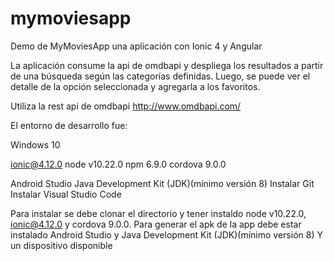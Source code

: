 # mymoviesapp

Demo de MyMoviesApp una aplicación con Ionic 4 y Angular

La aplicación consume la api de omdbapi y despliega los resultados a partir de una búsqueda según las categorías definidas.
Luego, se puede ver el detalle de la opción seleccionada y agregarla a los favoritos.

Utiliza la rest api de omdbapi http://www.omdbapi.com/

El entorno de desarrollo fue:

Windows 10

ionic@4.12.0
node v10.22.0
npm 6.9.0
cordova 9.0.0

Android Studio
Java Development Kit (JDK)(mínimo versión 8)
Instalar Git
Instalar Visual Studio Code

Para instalar se debe clonar el directorio y tener instaldo node v10.22.0, ionic@4.12.0 y cordova 9.0.0.
Para generar el apk de la app debe estar instalado Android Studio y Java Development Kit (JDK)(mínimo versión 8)
Y un dispositivo disponible
